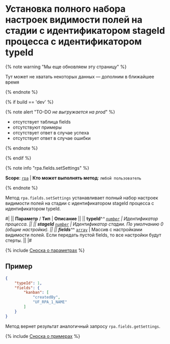 # Установка полного набора настроек видимости полей на стадии с идентификатором stageId процесса с идентификатором typeId

{% note warning "Мы еще обновляем эту страницу" %}

Тут может не хватать некоторых данных — дополним в ближайшее время

{% endnote %}

{% if build == 'dev' %}

{% note alert "TO-DO _не выгружается на prod_" %}

- отсутствует таблица fields
- отсутствуют примеры
- отсутствует ответ в случае успеха
- отсутствует ответ в случае ошибки

{% endnote %}

{% endif %}

{% note info "rpa.fields.setSettings" %}

**Scope**: [`rpa`](../../../scopes/permissions.md) | **Кто может выполнять метод**: `любой пользователь`

{% endnote %}

Метод `rpa.fields.setSettings` устанавливает полный набор настроек видимости полей на стадии с идентификатором stageId процесса с идентификатором typeId.

#|
|| **Параметр** / **Тип** | **Описание** ||
|| **typeId**^*^ 
[`number`](../../../data-types.md) | Идентификатор процесса. ||
|| **stageId** 
[`number`](../../../data-types.md) | Идентификатор стадии. По умолчанию 0 (общие настройки). ||
|| **fields**^*^ 
[`array`](../../../data-types.md) | Массив с настройками видимости полей. Если передать пустой fields, то все настройки будут стерты. ||
|#

{% include [Сноска о параметрах](../../../../_includes/required.md) %}

## Пример

```json
{
    "typeId": 1,
    "fields": {
        "kanban": [
            "createdBy", 
            "UF_RPA_1_NAME"
        ]
    }
}
```
Метод вернет результат аналогичный запросу  `rpa.fields.getSettings`.

{% include [Сноска о примерах](../../../../_includes/examples.md) %}